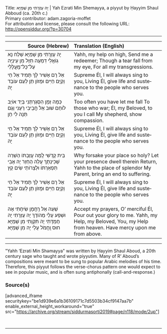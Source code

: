 <html>
<head></head>
<body>
Title: יָהּ עֶזְרָתִי מִן שְׁמַיָּא | Yah Ezrati Min Shemayya, a piyyut by Ḥayyim Shaul Abboud (ca. 20th c.)<br />
Primary contributor: adam.zagoria-moffet<br />
For attribution and license, please consult the following URL: <a href="http://opensiddur.org/?p=30704">http://opensiddur.org/?p=30704</a>
<p />
<hr />

<table style="margin-left: auto;margin-right: auto;" class="draggable">
<thead><tr><th id="x" style="text-align: right;">Source (Hebrew)</th><th style="text-align: left;">Translation (English)</th></tr></thead>
<tbody>
<tr><td style="vertical-align:top;">
<div class="liturgy" lang="he">
יָהּ עֶזְרָתִי מִן שְׁמַיָּא        
שְׁלַח נָא גֽוֹאֲלִי 
דִּמְעָה תִזַּל מִן עֵינַיָּה   
עַל־כָּל־מַֽעֲלָלִי
</span></div></td>
 
<td style="vertical-align:top;">
<div class="english" lang="en">
Yahh, my help on high,          
Send me a redeemer;
Though a tear fall from my eye, 
For all my transgressions.
</div></td></tr>


<tr><td style="vertical-align:top;">
<div class="liturgy" lang="he">
אֵל רָם אָשִׁיר לָךְ תָּמִיד אֵל חַי וְקַיָּם
חַיִּים וּמָזוֹן תֵן לְעַם עוֹבֵד יָהּ
</span></div></td>
 
<td style="vertical-align:top;">
<div class="english" lang="en">
Supreme Él, I will always sing to you, Living Él, 
give life and sustenance to the people who serves you.
</div></td></tr>


<tr><td style="vertical-align:top;">
<div class="liturgy" lang="he">
כַּמָּה זְמָן הִסְגַּרְתַּנִי     
בְּיַד אוֹיֵב לוֹחֵם
שׁוּב אֵל חֲבִֽיבִי רְעֵנִי          
וְגַם תְּנָה לִי חֵן
</span></div></td>
 
<td style="vertical-align:top;">
<div class="english" lang="en">
Too often you have let me fall
To those who war;
Él, my Beloved, to you I call
My shepherd, show compassion.
</div></td></tr>


<tr><td style="vertical-align:top;">
<div class="liturgy" lang="he">
אֵל רָם אָשִׁיר לָךְ תָּמִיד אֵל חַי וְקַיָּם
חַיִּים וּמָזוֹן תֵן לְעַם עוֹבֵד יָהּ
</span></div></td>
 
<td style="vertical-align:top;">
<div class="english" lang="en">
Supreme Él, I will always sing to you, Living Él, 
give life and sustenance to the people who serves you.
</div></td></tr>


<tr><td style="vertical-align:top;">
<div class="liturgy" lang="he">
בֵּית קָדְשִׁי לָֽמָּה עֲזַבְתּוֹ   
הַשְׁרֵה שְׁכִינְתָּךְ עֲלֵהּ
הַחְזֵר יָהּ אָבִי תִפְאַרְתּוֹ 
וּלְצָרוֹתַי שִׂים קֵץ
</span></div></td>
 
<td style="vertical-align:top;">
<div class="english" lang="en">
Why forsake your place so holy?
Let your presence dwell therein
Return, Yahh to the place of splendor
My Parent, bring an end to suffering. 
</div></td></tr>


<tr><td style="vertical-align:top;">
<div class="liturgy" lang="he">
אֵל רָם אָשִׁיר לָךְ תָּמִיד אֵל חַי וְקַיָּם
חַיִּים וּמָזוֹן תֵן לְעַם עוֹבֵד יָהּ
</span></div></td>
 
<td style="vertical-align:top;">
<div class="english" lang="en">
Supreme Él, I will always sing to you, Living Él, 
give life and sustenance to the people who serves you.
</div></td></tr>


<tr><td style="vertical-align:top;">
<div class="liturgy" lang="he">
שְׁעֵה אֵל רַֽחֲמָן שִׂיחָתִי אָהּ   
וּשְׁפַע עָלַי מֵהוֹדָךְ
יָהּ עֶזְרָתִי יָהּ חֶמְדָּתִי              
יָהּ תִּקְוָתִי מִן שְׁמַיָּא
חוּס וַֽחֲמֹל עָלַי יָהּ מִן שְׁמַיָּא
</span></div></td>
 
<td style="vertical-align:top;">
<div class="english" lang="en">
Accept my prayers, O’ merciful Él,
Pour out your glory to me.
Yahh, my Help, my Beloved,
You, my Help from heaven.
Have mercy upon me from above.
</div></td></tr>
</tbody></table>

<hr />

"Yahh ‘Ezrati Min Shəmayya" was written by Ḥayyim Shaul Aboud, a 20th century sage who taught and wrote piyyutim. Many of R’ Aboud’s compositions were meant to be sung to popular Arabic melodies of his time. Therefore, this piyyut follows the verse-chorus pattern one would expect to see in popular music, and is often sung antiphonally (call-and-response.)

<h3>Source(s)</h3>

[advanced_iframe securitykey="be1d939e6a1b36109171c7d5503b34cf9147aa7b" enable_external_height_workaround="true" src="https://archive.org/stream/siddurmasorti2019#page/n118/mode/2up"]

&nbsp;

<hr />

&nbsp;
</body>
</html>